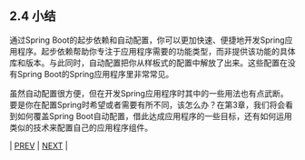 ## 2.4 小结

通过Spring Boot的起步依赖和自动配置，你可以更加快速、便捷地开发Spring应用程序。起步依赖帮助你专注于应用程序需要的功能类型，而非提供该功能的具体库和版本。与此同时，自动配置把你从样板式的配置中解放了出来。这些配置在没有Spring Boot的Spring应用程序里非常常见。

虽然自动配置很方便，但在开发Spring应用程序时其中的一些用法也有点武断。要是你在配置Spring时希望或者需要有所不同，该怎么办？在第3章，我们将会看到如何覆盖Spring Boot自动配置，借此达成应用程序的一些目标，还有如何运用类似的技术来配置自己的应用程序组件。

| [PREV](https://github.com/5202m/spring-boot-in-action-zh-cn/blob/master/02WallsCh02-2.4.md) | [NEXT](https://github.com/5202m/spring-boot-in-action-zh-cn/blob/master/03WallsCh03-3.1.md) |
